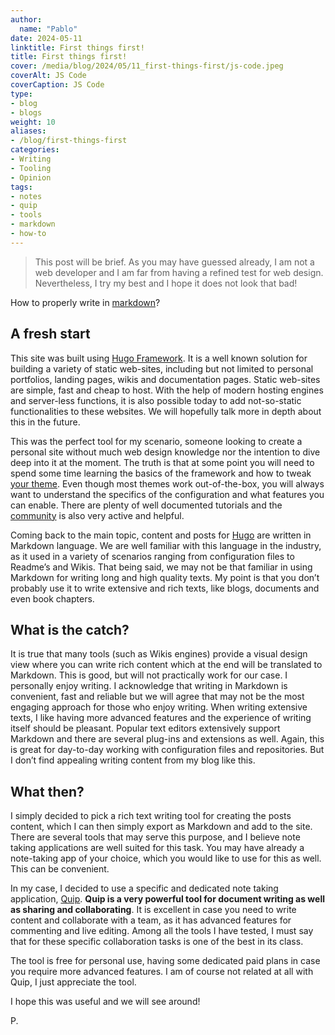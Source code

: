 ```yaml
---
author:
  name: "Pablo"
date: 2024-05-11
linktitle: First things first!
title: First things first!
cover: /media/blog/2024/05/11_first-things-first/js-code.jpeg
coverAlt: JS Code
coverCaption: JS Code
type:
- blog
- blogs
weight: 10
aliases:
- /blog/first-things-first
categories:
- Writing
- Tooling
- Opinion
tags:
- notes
- quip
- tools
- markdown
- how-to
---
```


>This post will be brief. As you may have guessed already, I am not a web developer and I am far from having a refined test for web design. Nevertheless, I try my best and I hope it does not look that bad!


How to properly write in [markdown](https://en.wikipedia.org/wiki/Markdown)? 

## A fresh start

This site was built using [Hugo Framework](https://gohugo.io/). It is a well known solution for building a variety of static web-sites, including but not limited to personal portfolios, landing pages, wikis and documentation pages. Static web-sites are simple, fast and cheap to host. With the help of modern hosting engines and server-less functions, it is also possible today to add not-so-static functionalities to these websites. We will hopefully talk more in depth about this in the future.

This was the perfect tool for my scenario, someone looking to create a personal site without much web design knowledge nor the intention to dive deep into it at the moment. The truth is that at some point you will need to spend some time learning the basics of the framework and how to tweak [your theme](https://themes.gohugo.io/). Even though most themes work out-of-the-box, you will always want to understand the specifics of the configuration and what features you can enable. There are plenty of well documented tutorials and the [community](https://discourse.gohugo.io/) is also very active and helpful.

Coming back to the main topic, content and posts for [Hugo](https://gohugo.io/) are written in Markdown language. We are well familiar with this language in the industry, as it used in a variety of scenarios ranging from configuration files to Readme’s and Wikis. That being said, we may not be that familiar in using Markdown for writing long and high quality texts. My point is that you don’t probably use it to write extensive and rich texts, like blogs, documents and even book chapters.


## What is the catch?

It is true that many tools (such as Wikis engines) provide a visual design view where you can write rich content which at the end will be translated to Markdown. This is good, but will not practically work for our case. I personally enjoy writing. I acknowledge that writing in Markdown is convenient, fast and reliable but we will agree that may not be the most engaging approach for those who enjoy writing. When writing extensive texts, I like having more advanced features and the experience of writing itself should be pleasant. Popular text editors extensively support Markdown and there are several plug-ins and extensions as well. Again, this is great for day-to-day working with configuration files and repositories. But I don’t find appealing writing content from my blog like this.


## What then?

I simply decided to pick a rich text writing tool for creating the posts content, which I can then simply export as Markdown and add to the site. There are several tools that may serve this purpose, and I believe note taking applications are well suited for this task. You may have already a note-taking app of your choice, which you would like to use for this as well. This can be convenient.

In my case, I decided to use a specific and dedicated note taking application, [Quip](https://quip.com/). **Quip is a very powerful tool for document writing as well as sharing and collaborating**. It is excellent in case you need to write content and collaborate with a team, as it has advanced features for commenting and live editing. Among all the tools I have tested, I must say that for these specific collaboration tasks is one of the best in its class.

The tool is free for personal use, having some dedicated paid plans in case you require more advanced features. I am of course not related at all with Quip, I just appreciate the tool.

I hope this was useful and we will see around!

P.
